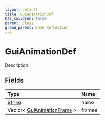 ```yaml
---
layout: default
title: GuiAnimationDef
has_children: false
parent: Class
grand_parent: Game Reflection
---
```

# GuiAnimationDef
Description 

## Fields

| Type | Name |
|:----------|:--------------|
| [String](/riftbreaker-wiki/docs/game-reflection/components/string/) | name |
| Vector< [GuiAnimationFrame](/riftbreaker-wiki/docs/game-reflection/classes/gui_animation_frame/) > | frames |

